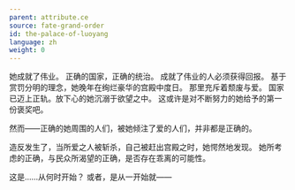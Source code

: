 ```yaml
---
parent: attribute.ce
source: fate-grand-order
id: the-palace-of-luoyang
language: zh
weight: 0
---
```


她成就了伟业。
正确的国家，正确的统治。
成就了伟业的人必须获得回报。
基于赏罚分明的理念，她晚年在绚烂豪华的宫殿中度日。
那里充斥着颓废与爱。
国家已迈上正轨。放下心的她沉溺于欲望之中。
这或许是对不断努力的她给予的第一份褒奖吧。

然而——正确的她周围的人们，被她倾注了爱的人们，并非都是正确的。

造反发生了，当所爱之人被斩杀，自己被赶出宫殿之时，她愕然地发现。
她所考虑的正确，与民众所渴望的正确，是否存在乖离的可能性。

这是……从何时开始？
或者，是从一开始就——
